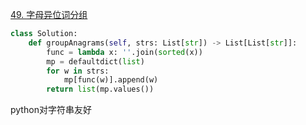 

[49. 字母异位词分组](https://leetcode.cn/problems/group-anagrams/description/)

```python []
class Solution:
    def groupAnagrams(self, strs: List[str]) -> List[List[str]]:
        func = lambda x: ''.join(sorted(x))
        mp = defaultdict(list)
        for w in strs:
            mp[func(w)].append(w)
        return list(mp.values())
```

python对字符串友好


